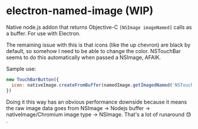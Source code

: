 # electron-named-image (WIP)
Native node.js addon that returns Objective-C `[NSImage imageNamed]` calls as a buffer. For use with Electron. 

The remaining issue with this is that icons (like the up chevron) are black by default, so somehow I need to be able to change the color. NSTouchBar seems to do this automatically when passed a NSImage, AFAIK. 

Sample use:

```javascript
new TouchBarButton({
  icon: nativeImage.createFromBuffer(namedImage.getImagedNamed('NSTouchBarRefreshTemplate'))
})
```

Doing it this way has an obvious performance downside because it means the raw image data goes from NSImage -> Nodejs buffer -> nativeImage/Chromium image type -> NSImage. That's a lot of runaround 😓 .
